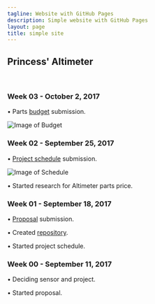 ```yaml
---
tagline: Website with GitHub Pages
description: Simple website with GitHub Pages
layout: page
title: simple site
---
```


Princess' Altimeter
-------------------

 

### Week 03 - October 2, 2017

•	Parts [budget](https://github.com/princess97/Altimeter/blob/master/documentation/Budget.xlsx) submission.

![Image of Budget](https://github.com/princess97/Altimeter/blob/master/documentation/Budget.PNG?raw=true)

### Week 02 - September 25, 2017

•	[Project schedule](https://github.com/princess97/Altimeter/blob/master/documentation/ProjectSchedule.mpp) submission.

![Image of Schedule](https://github.com/princess97/Altimeter/blob/master/documentation/ProjectSchedule.PNG?raw=true)

•	Started research for Altimeter parts price.

### Week 01 - September 18, 2017

•	[Proposal](https://github.com/princess97/Altimeter/blob/master/documentation/ProposalContentPrincessRev02.pdf) submission.

•	Created [repository](https://github.com/princess97/Altimeter).

•	Started project schedule.

### Week 00 - September 11, 2017

•	Deciding sensor and project.

•	Started proposal.
